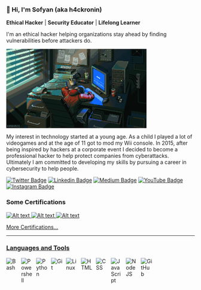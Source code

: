### 👋 Hi, I'm Sofyan (aka **h4ckronin**)  
**Ethical Hacker** | **Security Educator** | **Lifelong Learner**

I'm an ethical hacker helping organizations stay ahead by finding vulnerabilities before attackers do.

<img src="https://github.com/H4ckRonin/H4ckRonin/blob/main/gif1.gif" align="center" width="375">

My interest in technology started at a young age. As a child I played a lot of videogames and at the age of 11 got to mod my Wii console. In 2015, after being inspired by hackers at a corporate event I decided to become a professional hacker to help protect companies from cyberattacks. Ultimately I am committed to developing my skills by pursuing a career in cybersecurity to help people.


[![Twitter Badge](https://img.shields.io/badge/-Twitter-1ca0f1?style=flat-square&labelColor=1ca0f1&logo=twitter&logoColor=white&link=https://twitter.com/intent/user?screen_name=hackronin)](https://twitter.com/intent/user?screen_name=hackronin) 
[![Linkedin Badge](https://img.shields.io/badge/-LinkedIn-blue?style=flat-square&logo=Linkedin&logoColor=white&link=https://www.linkedin.com/in/h4ckronin/)](https://www.linkedin.com/in/h4ckronin/) 
[![Medium Badge](https://img.shields.io/badge/-Medium-000000?style=flat-square&labelColor=000000&logo=Medium&link=https://h4ckronin.medium.com/)](https://h4ckronin.medium.com/)
[![YouTube Badge](https://img.shields.io/badge/-YouTube-c14438?style=flat-square&logo=YouTube&logoColor=white&link=https://youtube.com/@Hackronin)](https://youtube.com/@Hackronin)
[![Instagram Badge](https://img.shields.io/badge/-Instagram-E1306C?style=flat-square&labelColor=E1306C&logo=instagram&logoColor=white&link=https://www.instagram.com/h4ckronin/)](https://www.instagram.com/h4ckronin/)

### Some Certifications

<a href="">
<img src="https://templates.images.credential.net/16947192901898719699151540862834.png" alt="Alt text" style="width:100px">
</a>
<a href="">
<img src="https://templates.images.credential.net/16917718658110002189401622818270.png" alt="Alt text" style="width:100px">
</a>
<a href="">
<img src="https://templates.images.credential.net/16947191222671701758205992327842.png" alt="Alt text" style="width:100px">
</a>

<a href='https://www.linkedin.com/in/hackronin/details/certifications/'>More Certifications...</a>

<a href='https://tryhackme.com/p/h4ckronin'>

---

### Languages and Tools

<img align="left" alt="Bash" width="30px" style="padding-right:10px;" src="https://cdn.jsdelivr.net/gh/devicons/devicon/icons/bash/bash-original.svg"/>
<img align="left" alt="Powershell" width="30px" style="padding-right:10px;" src="https://cdn.jsdelivr.net/gh/devicons/devicon/icons/windows8/windows8-original.svg" />
<img align="left" alt="Python" width="30px" style="padding-right:10px;" src="https://cdn.jsdelivr.net/gh/devicons/devicon/icons/python/python-plain.svg" />
<img align="left" alt="Git" width="30px" style="padding-right:10px;" src="https://cdn.jsdelivr.net/gh/devicons/devicon/icons/git/git-original.svg" />
<img align="left" alt="Linux" width="30px" style="padding-right:10px;" src="https://cdn.jsdelivr.net/gh/devicons/devicon/icons/linux/linux-original.svg" />
<img align="left" alt="HTML" width="30px" style="padding-right:10px;" src="https://cdn.jsdelivr.net/gh/devicons/devicon/icons/html5/html5-plain.svg" />
<img align="left" alt="CSS" width="30px" style="padding-right:10px;" src="https://cdn.jsdelivr.net/gh/devicons/devicon/icons/css3/css3-plain.svg" />
<img align="left" alt="JavaScript" width="30px" style="padding-right:10px;" src="https://cdn.jsdelivr.net/gh/devicons/devicon/icons/javascript/javascript-plain.svg" />
<img align="left" alt="NodeJS" width="30px" style="padding-right:10px;" src="https://cdn.jsdelivr.net/gh/devicons/devicon/icons/nodejs/nodejs-original.svg" />
<img align="left" alt="GitHub" width="30px" style="padding-right:10px;" src="https://cdn.jsdelivr.net/gh/devicons/devicon/icons/github/github-original.svg" />

